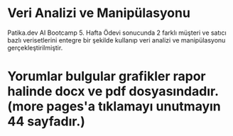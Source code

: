 # Veri Analizi ve Manipülasyonu
Patika.dev AI Bootcamp 5. Hafta Ödevi sonucunda 2 farklı müşteri ve satıcı bazlı verisetlerini entegre bir şekilde kullanıp veri analizi ve manipülasyonu gerçekleştirilmiştir. 
# Yorumlar bulgular grafikler rapor halinde docx ve pdf dosyasındadır. (more pages'a tıklamayı unutmayın 44 sayfadır.) 
